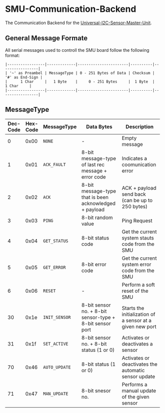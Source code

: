 # SMU-Communication-Backend
The Communication Backend for the [Universal-I2C-Sensor-Master-Unit](https://github.com/teamonestone/Universal-I2C-Sensor-Master-Unit).

## General Message Formate

All serial messages used to controll the SMU board follow the following format: 

```
|-----------------|-------------|-----------------------|----------|-----------------|
| '~' as Preambel | MessageType | 0 - 251 Bytes of Data | Checksum | '#' as End-Sign |
|      1 Char     |   1 Byte    |     0 - 251 Bytes     |  1 Byte  |      1 Char     |
|-----------------|-------------|-----------------------|----------|-----------------|
```
## MessageType

| Dec-Code | Hex-Code | MessageType   | Data Bytes                                               | Description                                               |
|----------|----------|---------------|----------------------------------------------------------|-----------------------------------------------------------|
| 0        | 0x00     | `NONE`        | -                                                        | Empty message                                             |
| 1        | 0x01     | `ACK_FAULT`   | 8-bit message-type of last rec message + error code      | Indicates a coomunication error                           |
| 2        | 0x02     | `ACK`         | 8-bit message-type that is been acknowledged + payload   | ACK + payload send back (can be up to 250 bytes)          | 
| 3        | 0x03     | `PING`        | 8-bit random value                                       | Ping Request                                              |
| 4        | 0x04     | `GET_STATUS`  | 8-bit status code                                        | Get the current system stauts code from the SMU           |
| 5        | 0x05     | `GET_ERROR`   | 8-bit error code                                         | Get the current system error code from the SMU            |
| 6        | 0x06     | `RESET`       | -                                                        | Perform a soft reset of the SMU                           |
| 30       | 0x1e     | `INIT_SENSOR` | 8-bit sensor no. + 8-bit sensor-type + 8-bit sensor port | Starts the initialization of a sensor at a given new port |
| 31       | 0x1f     | `SET_ACTIVE`  | 8-bit sensor no. + 8-bit status (1 or 0)                 | Activates or deactivates a sensor                         |
| 70       | 0x46     | `AUTO_UPDATE` | 8-bit status (1 or 0)                                    | Activates or deactivates the automatic sensor update      |
| 71       | 0x47     | `MAN_UPDATE`  | 8-bit snesor no.                                         | Performs a manual update of the given sensor              |
